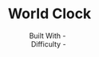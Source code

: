 <h1 align="center">World Clock</h1>



<!-- <div align="center">
  <img src="https://gpx.ge/js/img/raw/1015_carousel.gif" alt="" />
</div> -->

  <div align="center">
    Built With -  <img src="https://img.shields.io/badge/-React-f4cf0c" alt="" />
    <img src="https://img.shields.io/badge/-API-aad742" alt="" />
  
  <br/>
    Difficulty - <img src="https://img.shields.io/badge/%202%20-junior-white?labelColor=aad742" alt="" />
  <br/>
    <!-- <a href="https://carousel-tsotneforester.surge.sh/" target="_blank">🖥️ View Demo</a> -->
    

  </div>


<!-- https://img.shields.io/badge/-API-aad742 -->
<!-- https://img.shields.io/badge/-Redux-DD5746 -->
<!-- https://img.shields.io/badge/-Styled-A79277 -->

<!-- %201%20-newbie-white?labelColor=6abecd -->
<!-- %202%20-junior-white?labelColor=aad742 -->
<!-- %203%20-intermediate-white?labelColor=f1b604 -->
<!-- %204%20-advanced-white?labelColor=bf4605 -->
<!-- %205%20-guru-white?labelColor=ed2c49 -->

